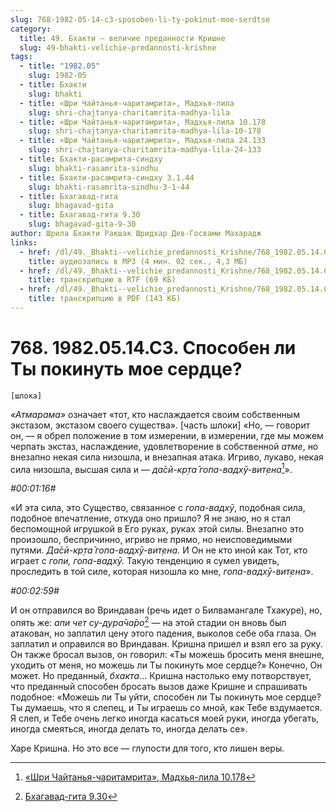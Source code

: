 ```yaml
---
slug: 768-1982-05-14-c3-sposoben-li-ty-pokinut-moe-serdtse
category:
  title: 49. Бхакти — величие преданности Кришне
  slug: 49-bhakti-velichie-predannosti-krishne
tags:
  - title: "1982.05"
    slug: 1982-05
  - title: Бхакти
    slug: bhakti
  - title: «Шри Чайтанья-чаритамрита», Мадхья-лила
    slug: shri-chajtanya-charitamrita-madhya-lila
  - title: «Шри Чайтанья-чаритамрита», Мадхья-лила 10.178
    slug: shri-chajtanya-charitamrita-madhya-lila-10-178
  - title: «Шри Чайтанья-чаритамрита», Мадхья-лила 24.133
    slug: shri-chajtanya-charitamrita-madhya-lila-24-133
  - title: Бхакти-расамрита-синдху
    slug: bhakti-rasamrita-sindhu
  - title: Бхакти-расамрита-синдху 3.1.44
    slug: bhakti-rasamrita-sindhu-3-1-44
  - title: Бхагавад-гита
    slug: bhagavad-gita
  - title: Бхагавад-гита 9.30
    slug: bhagavad-gita-9-30
author: Шрила Бхакти Ракшак Шридхар Дев-Госвами Махарадж
links:
  - href: /dl/49._Bhakti--velichie_predannosti_Krishne/768_1982.05.14.C3_SridharMj_Sposoben_li_Ty_pokinut_moe_serdce.mp3
    title: аудиозапись в MP3 (4 мин. 02 сек., 4,3 МБ)
  - href: /dl/49._Bhakti--velichie_predannosti_Krishne/768_1982.05.14.C3_SridharMj_Sposoben_li_Ty_pokinut_moe_serdce.rtf
    title: транскрипцию в RTF (69 КБ)
  - href: /dl/49._Bhakti--velichie_predannosti_Krishne/768_1982.05.14.C3_SridharMj_Sposoben_li_Ty_pokinut_moe_serdce.pdf
    title: транскрипцию в PDF (143 КБ)
---
```


# 768. 1982.05.14.C3. Способен ли Ты покинуть мое сердце?

    [шлока]

*«Атмарама»* означает «тот, кто наслаждается своим собственным экстазом, экстазом своего существа». [часть шлоки] «Но, — говорит он, — я обрел положение в том измерении, в измерении, где мы можем черпать экстаз, наслаждение, удовлетворение в собственной *атме*, но внезапно некая сила низошла, и внезапная атака. Игриво, лукаво, некая сила низошла, высшая сила и — *да̄сӣ-кр̣та̄ гопа-вадхӯ-вит̣ена*[^_ftn1]».

*#00:01:16#*

«И эта сила, это Существо, связанное с *гопа-вадхӯ*, подобная сила, подобное впечатление, откуда оно пришло? Я не знаю, но я стал беспомощной игрушкой в Его руках, руках этой силы. Внезапно это произошло, беспричинно, игриво не прямо, но неисповедимыми путями. *Да̄сӣ-кр̣та̄ гопа-вадхӯ-вит̣ена.* И Он не кто иной как Тот, кто играет с *гопи, гопа-вадхӯ.* Такую тенденцию я сумел увидеть, проследить в той силе, которая низошла ко мне, *гопа-вадхӯ-вит̣ена*».

*#00:02:59#*

И он отправился во Вриндаван (речь идет о Билвамангале Тхакуре), но, опять же: *апи чет су-дура̄ча̄ро*[^_ftn2] — на этой стадии он вновь был атакован, но заплатил цену этого падения, выколов себе оба глаза. Он заплатил и оправился во Вриндаван. Кришна пришел и взял его за руку. Он также бросал вызов, он говорил: «Ты можешь бросить меня внешне, уходить от меня, но можешь ли Ты покинуть мое сердце?» Конечно, Он может. Но преданный, *бхакта*… Кришна настолько ему потворствует, что преданный способен бросать вызов даже Кришне и спрашивать подобное: «Можешь ли Ты уйти, способен ли Ты покинуть мое сердце? Ты думаешь, что я слепец, и Ты играешь со мной, как Тебе вздумается. Я слеп, и Тебе очень легко иногда касаться моей руки, иногда убегать, иногда смеяться, иногда делать то, иногда делать се».

Харе Кришна. Но это все — глупости для того, кто лишен веры.



[^_ftn1]: [«Шри Чайтанья-чаритамрита», Мадхья-лила 10.178](../notes/shri-chajtanya-charitamrita-madhya-lila/shri-chajtanya-charitamrita-madhya-lila-10-178.md)

[^_ftn2]: [Бхагавад-гита 9.30](../notes/bhagavad-gita/bhagavad-gita-9-30.md)
